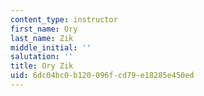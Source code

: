 ```yaml
---
content_type: instructor
first_name: Ory
last_name: Zik
middle_initial: ''
salutation: ''
title: Ory Zik
uid: 6dc04bc0-b120-096f-cd79-e18285e450ed
---
```

